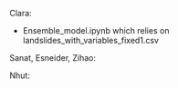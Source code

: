 Clara: 
- Ensemble_model.ipynb which relies on landslides_with_variables_fixed1.csv

Sanat, Esneider, Zihao:

Nhut:
